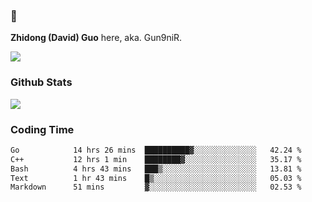 ### 👋 

**Zhidong (David) Guo** here, aka. Gun9niR.

![](https://komarev.com/ghpvc/?username=Gun9niR&label=Total+Views)

### Github Stats

<img src="https://github-readme-stats.vercel.app/api?username=Gun9niR&count_private=true&show_icons=true&theme=vue-dark&hide_title=true">

### Coding Time

<!--START_SECTION:waka-->

```txt
Go            14 hrs 26 mins  ██████████▓░░░░░░░░░░░░░░   42.24 %
C++           12 hrs 1 min    ████████▓░░░░░░░░░░░░░░░░   35.17 %
Bash          4 hrs 43 mins   ███▒░░░░░░░░░░░░░░░░░░░░░   13.81 %
Text          1 hr 43 mins    █▒░░░░░░░░░░░░░░░░░░░░░░░   05.03 %
Markdown      51 mins         ▓░░░░░░░░░░░░░░░░░░░░░░░░   02.53 %
```

<!--END_SECTION:waka-->
